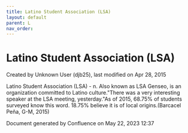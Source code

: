 ```yaml
---
title: Latino Student Association (LSA)
layout: default
parent: L
nav_order:
---
```


# Latino Student Association (LSA)

Created by  Unknown User (djb25), last modified on Apr 28, 2015

Latino Student Association (LSA) - n. Also known as LSA Genseo, is an organization committed to Latino culture.&quot;There was a very interesting speaker at the LSA meeting, yesterday.&quot;As of 2015, 68.75% of students surveyed know this word. 18.75% believe it is of local origins.(Barcacel Peña, G-M, 2015)

Document generated by Confluence on May 22, 2023 12:37


